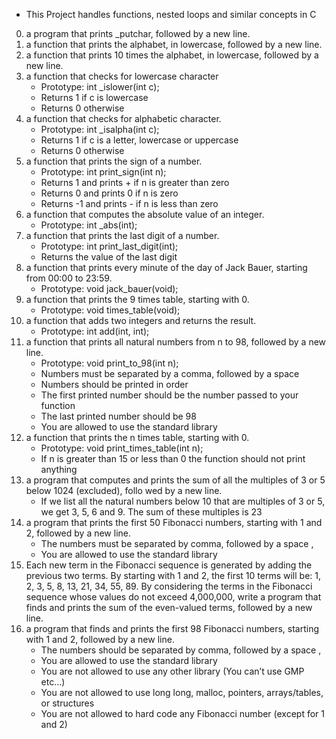 - This Project handles functions, nested loops and similar concepts in C
0. a program that prints _putchar, followed by a new line.
1. a function that prints the alphabet, in lowercase, followed by a new line.
2. a function that prints 10 times the alphabet, in lowercase, followed by a new line.
3. a function that checks for lowercase character
	- Prototype: int _islower(int c);
	- Returns 1 if c is lowercase
	- Returns 0 otherwise
4. a function that checks for alphabetic character.
	- Prototype: int _isalpha(int c);
	- Returns 1 if c is a letter, lowercase or uppercase
	- Returns 0 otherwise
5. a function that prints the sign of a number.
	- Prototype: int print_sign(int n);
	- Returns 1 and prints + if n is greater than zero
	- Returns 0 and prints 0 if n is zero
	- Returns -1 and prints - if n is less than zero
6. a function that computes the absolute value of an integer.
	- Prototype: int _abs(int);
7. a function that prints the last digit of a number.
	- Prototype: int print_last_digit(int);
	- Returns the value of the last digit
8. a function that prints every minute of the day of Jack Bauer, starting from 00:00 to 23:59.
	- Prototype: void jack_bauer(void);
9. a function that prints the 9 times table, starting with 0.
	- Prototype: void times_table(void);
10. a function that adds two integers and returns the result. 
	- Prototype: int add(int, int);
11. a function that prints all natural numbers from n to 98, followed by a new line.
	- Prototype: void print_to_98(int n);
	- Numbers must be separated by a comma, followed by a space
	- Numbers should be printed in order
	- The first printed number should be the number passed to your function
	- The last printed number should be 98
	- You are allowed to use the standard library
12. a function that prints the n times table, starting with 0.
	- Prototype: void print_times_table(int n);
	- If n is greater than 15 or less than 0 the function should not print anything
13. a program that computes and prints the sum of all the multiples of 3 or 5 below 1024 (excluded), follo	wed by a new line.
	- If we list all the natural numbers below 10 that are multiples of 3 or 5, we get 3, 5, 6 and 9. 		The sum of these multiples is 23
14. a program that prints the first 50 Fibonacci numbers, starting with 1 and 2, followed by a new line.
	- The numbers must be separated by comma, followed by a space , 
	- You are allowed to use the standard library
15. Each new term in the Fibonacci sequence is generated by adding the previous two terms. By starting 
	with 1 and 2, the first 10 terms will be: 1, 2, 3, 5, 8, 13, 21, 34, 55, 89. By considering the 
	terms in the Fibonacci sequence whose values do not exceed 4,000,000, write a program that finds 
	and prints the sum of the even-valued terms, followed by a new line.
16. a program that finds and prints the first 98 Fibonacci numbers, starting with 1 and 2, followed by a 
	new line.
	- The numbers should be separated by comma, followed by a space ,
	- You are allowed to use the standard library
	- You are not allowed to use any other library (You can’t use GMP etc…)
	- You are not allowed to use long long, malloc, pointers, arrays/tables, or structures
	- You are not allowed to hard code any Fibonacci number (except for 1 and 2)
